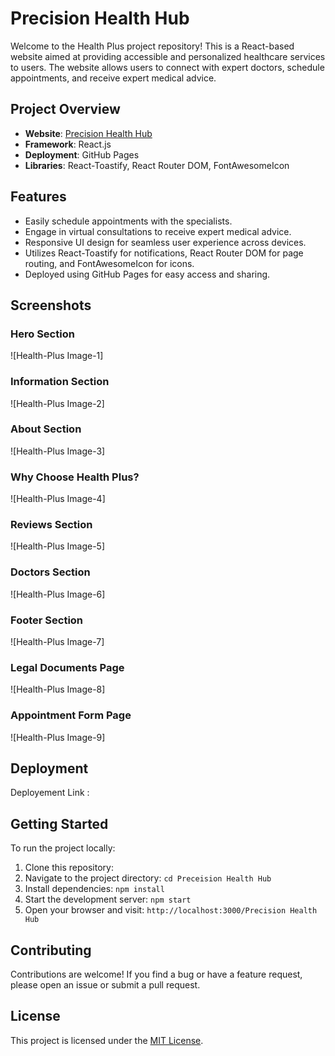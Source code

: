 # Precision Health Hub

Welcome to the Health Plus project repository! This is a React-based website aimed at providing accessible and personalized healthcare services to users. The website allows users to connect with expert doctors, schedule appointments, and receive expert medical advice.

## Project Overview

- **Website**: [Precision Health Hub]()
- **Framework**: React.js
- **Deployment**: GitHub Pages
- **Libraries**: React-Toastify, React Router DOM, FontAwesomeIcon

## Features

- Easily schedule appointments with the specialists.
- Engage in virtual consultations to receive expert medical advice.
- Responsive UI design for seamless user experience across devices.
- Utilizes React-Toastify for notifications, React Router DOM for page routing, and FontAwesomeIcon for icons.
- Deployed using GitHub Pages for easy access and sharing.

## Screenshots

### Hero Section

![Health-Plus Image-1]

### Information Section

![Health-Plus Image-2]

### About Section

![Health-Plus Image-3]

### Why Choose Health Plus?

![Health-Plus Image-4]

### Reviews Section

![Health-Plus Image-5]
### Doctors Section

![Health-Plus Image-6]

### Footer Section

![Health-Plus Image-7]

### Legal Documents Page

![Health-Plus Image-8]

### Appointment Form Page

![Health-Plus Image-9]

## Deployment

Deployement Link : 
## Getting Started

To run the project locally:

1. Clone this repository: 
2. Navigate to the project directory: `cd Preceision Health Hub`
3. Install dependencies: `npm install`
4. Start the development server: `npm start`
5. Open your browser and visit: `http://localhost:3000/Precision Health Hub`

## Contributing

Contributions are welcome! If you find a bug or have a feature request, please open an issue or submit a pull request.

## License

This project is licensed under the [MIT License](./LICENSE "Project LICENSE").
